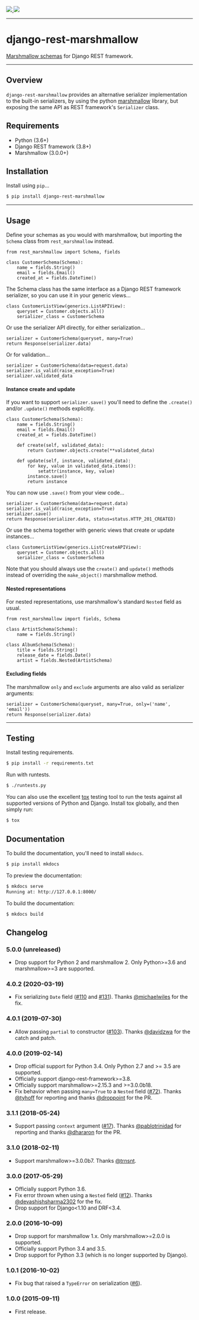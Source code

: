 <div class="badges">
    <a href="http://travis-ci.org/marshmallow-code/django-rest-marshmallow">
        <img src="https://travis-ci.org/marshmallow-code/django-rest-marshmallow.svg?branch=master">
    </a>
    <a href="https://pypi.python.org/pypi/django-rest-marshmallow">
        <img src="https://img.shields.io/pypi/v/django-rest-marshmallow.svg">
    </a>
</div>

---

# django-rest-marshmallow

[Marshmallow schemas][marshmallow] for Django REST framework.

---

## Overview

`django-rest-marshmallow` provides an alternative serializer implementation to the built-in serializers, by using the python [marshmallow] library, but exposing the same API as REST framework's `Serializer` class.

## Requirements

* Python (3.6+)
* Django REST framework (3.8+)
* Marshmallow (3.0.0+)

## Installation

Install using `pip`...

```bash
$ pip install django-rest-marshmallow
```

---

## Usage

Define your schemas as you would with marshmallow, but importing the `Schema` class from `rest_marshmallow` instead.

    from rest_marshmallow import Schema, fields

    class CustomerSchema(Schema):
        name = fields.String()
        email = fields.Email()
        created_at = fields.DateTime()

The Schema class has the same interface as a Django REST framework serializer, so you can use it in your generic views...

    class CustomerListView(generics.ListAPIView):
        queryset = Customer.objects.all()
        serializer_class = CustomerSchema

Or use the serializer API directly, for either serialization...

    serializer = CustomerSchema(queryset, many=True)
    return Response(serializer.data)

Or for validation...

    serializer = CustomerSchema(data=request.data)
    serializer.is_valid(raise_exception=True)
    serializer.validated_data

#### Instance create and update

If you want to support `serializer.save()` you'll need to define the `.create()` and/or `.update()` methods explicitly.

    class CustomerSchema(Schema):
        name = fields.String()
        email = fields.Email()
        created_at = fields.DateTime()

        def create(self, validated_data):
            return Customer.objects.create(**validated_data)

        def update(self, instance, validated_data):
            for key, value in validated_data.items():
                setattr(instance, key, value)
            instance.save()
            return instance

You can now use `.save()` from your view code…

    serializer = CustomerSchema(data=request.data)
    serializer.is_valid(raise_exception=True)
    serializer.save()
    return Response(serializer.data, status=status.HTTP_201_CREATED)

Or use the schema together with generic views that create or update instances...

    class CustomerListView(generics.ListCreateAPIView):
        queryset = Customer.objects.all()
        serializer_class = CustomerSchema

Note that you should always use the `create()` and `update()` methods instead of overriding the `make_object()` marshmallow method.

#### Nested representations

For nested representations, use marshmallow's standard `Nested` field as usual.

    from rest_marshmallow import fields, Schema

    class ArtistSchema(Schema):
        name = fields.String()

    class AlbumSchema(Schema):
        title = fields.String()
        release_date = fields.Date()
        artist = fields.Nested(ArtistSchema)

#### Excluding fields

The marshmallow `only` and `exclude` arguments are also valid as serializer arguments:

    serializer = CustomerSchema(queryset, many=True, only=('name', 'email'))
    return Response(serializer.data)

---

## Testing

Install testing requirements.

```bash
$ pip install -r requirements.txt
```

Run with runtests.

```bash
$ ./runtests.py
```

You can also use the excellent [tox](http://tox.readthedocs.org/en/latest/) testing tool to run the tests against all supported versions of Python and Django. Install tox globally, and then simply run:

```bash
$ tox
```

## Documentation

To build the documentation, you'll need to install `mkdocs`.

```bash
$ pip install mkdocs
```

To preview the documentation:

```bash
$ mkdocs serve
Running at: http://127.0.0.1:8000/
```

To build the documentation:

```bash
$ mkdocs build
```

## Changelog

### 5.0.0 (unreleased)

* Drop support for Python 2 and marshmallow 2.
  Only Python>=3.6 and marshmallow>=3 are supported.

### 4.0.2 (2020-03-19)

* Fix serializing `Date` field
([#110](https://github.com/marshmallow-code/django-rest-marshmallow/issues/110) and [#131](https://github.com/marshmallow-code/django-rest-marshmallow/issues/131)).
Thanks [@michaelwiles](https://github.com/michaelwiles) for the fix.

### 4.0.1 (2019-07-30)

* Allow passing `partial` to constructor ([#103](https://github.com/marshmallow-code/django-rest-marshmallow/issues/103)).
  Thanks [@davidzwa](https://github.com/davidzwa) for the catch and patch.

### 4.0.0 (2019-02-14)

* Drop official support for Python 3.4. Only Python 2.7 and >= 3.5 are supported.
* Officially support django-rest-framework>=3.8.
* Officially support marshmallow>=2.15.3 and >=3.0.0b18.
* Fix behavior when passing `many=True` to a `Nested` field ([#72](https://github.com/marshmallow-code/django-rest-marshmallow/issues/72)). Thanks [@tyhoff](https://github.com/tyhoff)
  for reporting and thanks [@droppoint](https://github.com/marshmallow-code/django-rest-marshmallow/pull/75) for the PR.

### 3.1.1 (2018-05-24)

* Support passing `context` argument ([#17](https://github.com/marshmallow-code/django-rest-marshmallow/issues/17)). Thanks [@pablotrinidad](https://github.com/pablotrinidad) for reporting
 and thanks [@dhararon](https://github.com/dhararon) for the PR.

### 3.1.0 (2018-02-11)

* Support marshmallow>=3.0.0b7. Thanks [@trnsnt](https://github.com/trnsnt).

### 3.0.0 (2017-05-29)

* Officially support Python 3.6.
* Fix error thrown when using a `Nested` field ([#12](https://github.com/marshmallow-code/django-rest-marshmallow/issues/12)). Thanks [@devashishsharma2302](https://github.com/devashishsharma2302) for the fix.
* Drop support for Django<1.10 and DRF<3.4.

### 2.0.0 (2016-10-09)

* Drop support for marshmallow 1.x. Only marshmallow>=2.0.0 is supported.
* Officially support Python 3.4 and 3.5.
* Drop support for Python 3.3 (which is no longer supported by Django).

### 1.0.1 (2016-10-02)

* Fix bug that raised a ``TypeError`` on serialization ([#6](https://github.com/marshmallow-code/django-rest-marshmallow/issues/6)).

### 1.0.0 (2015-09-11)

* First release.

[marshmallow]: https://marshmallow.readthedocs.org/en/latest/
